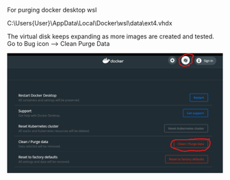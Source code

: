 For purging docker desktop wsl

C:\Users\{User}\AppData\Local\Docker\wsl\data\ext4.vhdx

The virtual disk keeps expanding as more images are created and tested. Go to Bug icon --> Clean Purge Data

![Alt text](docker_purge_001.png)


